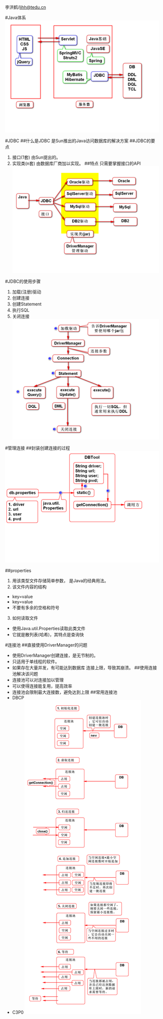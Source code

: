 李洪鹤/lihh@tedu.cn

#Java体系
![](1-Java.png)

#JDBC
##什么是JDBC
  是Sun推出的Java访问数据库的解决方案
##JDBC的要点
  1. 接口(1套)
    由Sun提出的。
  2. 实现类(n套)
    由数据库厂商加以实现。
##特点
  只需要掌握接口的API
![](2-JDBC.png)

#JDBC的使用步骤
1. 加载(注册)驱动
2. 创建连接
3. 创建Statement
4. 执行SQL
5. 关闭连接
![](3-JDBCExecute.png)

#管理连接
##封装创建连接的过程
![](4-DBTool.png)

##properties
1. 用该类型文件存储简单参数，
  是Java的经典用法。
2. 该文件内容的结构
 - key=value
 - key=value
 - 不要有多余的空格和符号
3. 如何读取文件
 - 使用Java.util.Properties读取此类文件
 - 它就是散列表(哈希)，其特点是查询快

#连接池
##直接使用DriverManager的问题
 - 使用DriverManager创建连接，是无节制的。
 - 只适用于单线程的软件。
 - 如果存在大量并发，有可能达到数据库
   连接上限，导致其崩溃。
##使用连接池解决该问题
 - 连接池可以对连接加以管理
 - 可以使得连接能复用，提高效率
 - 连接池会限制最大连接数，避免达到上限
##常用连接池
 - DBCP
 - C3P0
![](5-DataSource.png)